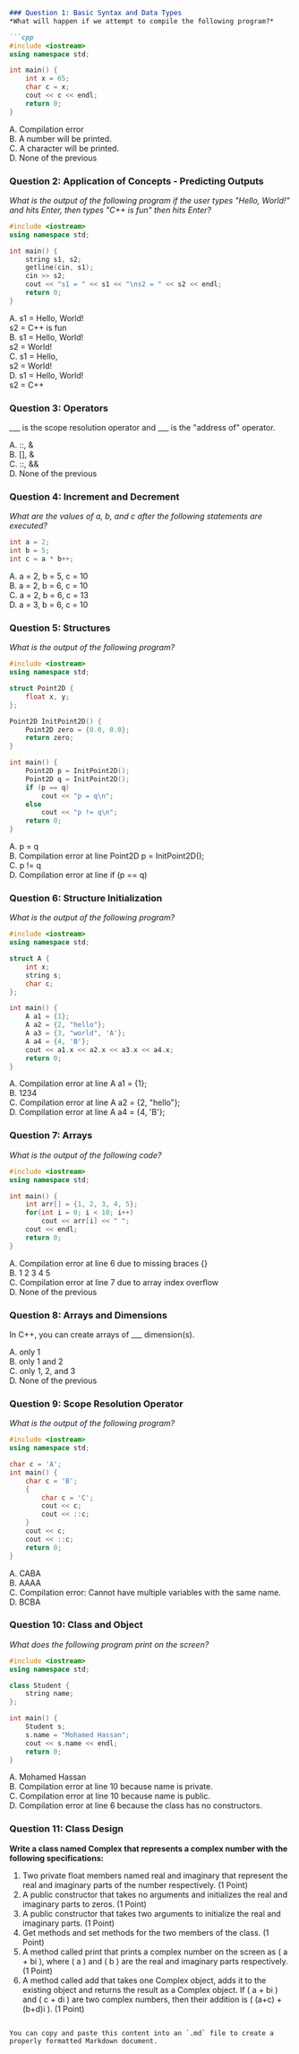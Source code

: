 
```markdown
### Question 1: Basic Syntax and Data Types
*What will happen if we attempt to compile the following program?*

```cpp
#include <iostream>
using namespace std;

int main() {
    int x = 65;
    char c = x;
    cout << c << endl;
    return 0;
}
```

   A. Compilation error  
   B. A number will be printed.  
   C. A character will be printed.  
   D. None of the previous  

### Question 2: Application of Concepts - Predicting Outputs
*What is the output of the following program if the user types "Hello, World!" and hits Enter, then types "C++ is fun" then hits Enter?*

```cpp
#include <iostream>
using namespace std;

int main() {
    string s1, s2;
    getline(cin, s1);
    cin >> s2;
    cout << "s1 = " << s1 << "\ns2 = " << s2 << endl;
    return 0;
}
```

   A. s1 = Hello, World!  
      s2 = C++ is fun  
   B. s1 = Hello, World!  
      s2 = World!  
   C. s1 = Hello,  
      s2 = World!  
   D. s1 = Hello, World!  
      s2 = C++  

### Question 3: Operators
___ is the scope resolution operator and ___ is the "address of" operator.

   A. ::, &  
   B. [], &  
   C. ::, &&  
   D. None of the previous  

### Question 4: Increment and Decrement
*What are the values of a, b, and c after the following statements are executed?*

```cpp
int a = 2;
int b = 5;
int c = a * b++;
```

   A. a = 2, b = 5, c = 10  
   B. a = 2, b = 6, c = 10  
   C. a = 2, b = 6, c = 13  
   D. a = 3, b = 6, c = 10  

### Question 5: Structures
*What is the output of the following program?*

```cpp
#include <iostream>
using namespace std;

struct Point2D {
    float x, y;
};

Point2D InitPoint2D() {
    Point2D zero = {0.0, 0.0};
    return zero;
}

int main() {
    Point2D p = InitPoint2D();
    Point2D q = InitPoint2D();
    if (p == q)
        cout << "p = q\n";
    else
        cout << "p != q\n";
    return 0;
}
```

   A. p = q  
   B. Compilation error at line Point2D p = InitPoint2D();  
   C. p != q  
   D. Compilation error at line if (p == q)  

### Question 6: Structure Initialization
*What is the output of the following program?*

```cpp
#include <iostream>
using namespace std;

struct A {
    int x;
    string s;
    char c;
};

int main() {
    A a1 = {1};
    A a2 = {2, "hello"};
    A a3 = {3, "world", 'A'};
    A a4 = {4, 'B'};
    cout << a1.x << a2.x << a3.x << a4.x;
    return 0;
}
```

   A. Compilation error at line A a1 = {1};  
   B. 1234  
   C. Compilation error at line A a2 = {2, "hello"};  
   D. Compilation error at line A a4 = {4, 'B'};  

### Question 7: Arrays
*What is the output of the following code?*

```cpp
#include <iostream>
using namespace std;

int main() {
    int arr[] = {1, 2, 3, 4, 5};
    for(int i = 0; i < 10; i++)
        cout << arr[i] << " ";
    cout << endl;
    return 0;
}
```

   A. Compilation error at line 6 due to missing braces {}  
   B. 1 2 3 4 5  
   C. Compilation error at line 7 due to array index overflow  
   D. None of the previous  

### Question 8: Arrays and Dimensions
In C++, you can create arrays of ___ dimension(s).

   A. only 1  
   B. only 1 and 2  
   C. only 1, 2, and 3  
   D. None of the previous  

### Question 9: Scope Resolution Operator
*What is the output of the following program?*

```cpp
#include <iostream>
using namespace std;

char c = 'A';
int main() {
    char c = 'B';
    {
        char c = 'C';
        cout << c;
        cout << ::c;
    }
    cout << c;
    cout << ::c;
    return 0;
}
```

   A. CABA  
   B. AAAA  
   C. Compilation error: Cannot have multiple variables with the same name.  
   D. BCBA  

### Question 10: Class and Object
*What does the following program print on the screen?*

```cpp
#include <iostream>
using namespace std;

class Student {
    string name;
};

int main() {
    Student s;
    s.name = "Mohamed Hassan";
    cout << s.name << endl;
    return 0;
}
```

   A. Mohamed Hassan  
   B. Compilation error at line 10 because name is private.  
   C. Compilation error at line 10 because name is public.  
   D. Compilation error at line 6 because the class has no constructors.  

### Question 11: Class Design
**Write a class named Complex that represents a complex number with the following specifications:**

1. Two private float members named real and imaginary that represent the real and imaginary parts of the number respectively. (1 Point)
2. A public constructor that takes no arguments and initializes the real and imaginary parts to zeros. (1 Point)
3. A public constructor that takes two arguments to initialize the real and imaginary parts. (1 Point)
4. Get methods and set methods for the two members of the class. (1 Point)
5. A method called print that prints a complex number on the screen as \( a + bi \), where \( a \) and \( b \) are the real and imaginary parts respectively. (1 Point)
6. A method called add that takes one Complex object, adds it to the existing object and returns the result as a Complex object. If \( a + bi \) and \( c + di \) are two complex numbers, then their addition is \( (a+c) + (b+d)i \). (1 Point)
```

You can copy and paste this content into an `.md` file to create a properly formatted Markdown document.

